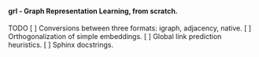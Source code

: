 #### grl - Graph Representation Learning, from scratch.

TODO
    [ ] Conversions between three formats: igraph, adjacency, native.
    [ ] Orthogonalization of simple embeddings. 
    [ ] Global link prediction heuristics. 
    [ ] Sphinx docstrings.  
